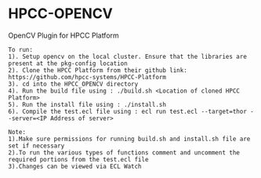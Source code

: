# HPCC-OPENCV
OpenCV Plugin for HPCC Platform  
  
    
    To run:  
    1). Setup opencv on the local cluster. Ensure that the libraries are present at the pkg-config location  
    2). Clone the HPCC Platform from their github link: https://github.com/hpcc-systems/HPCC-Platform  
    3). cd into the HPCC_OPENCV directory  
    4). Run the build file using : ./build.sh <Location of cloned HPCC Platform>  
    5). Run the install file using : ./install.sh  
    6). Compile the test.ecl file using : ecl run test.ecl --target=thor --server=<IP Address of server>  
    
    Note:  
    1).Make sure permissions for running build.sh and install.sh file are set if necessary  
    2).To run the various types of functions comment and uncomment the required portions from the test.ecl file  
    3).Changes can be viewed via ECL Watch
